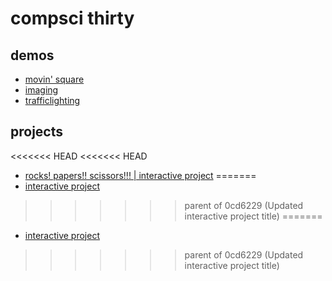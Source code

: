 # compsci thirty

## demos
- [movin' square](movingsquare)
- [imaging](imagedemo)
- [trafficlighting](trafficlighting)
## projects
<<<<<<< HEAD
<<<<<<< HEAD
- [rocks! papers!! scissors!!! | interactive project](interactivescene)
=======
- [interactive project](interactivescene)
>>>>>>> parent of 0cd6229 (Updated interactive project title)
=======
- [interactive project](interactivescene)
>>>>>>> parent of 0cd6229 (Updated interactive project title)

